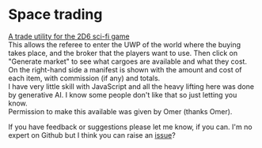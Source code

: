 # Space trading

[A trade utility for the 2D6 sci-fi game](https://eventvwr1108.github.io/cepheus/tradecombo.html)   
This allows the referee to enter the UWP of the world where the buying takes place, and the broker that the players want to use. Then click on "Generate market" to see what cargoes are available and what they cost. On the right-hand side a manifest is shown with the amount and cost of each item, with commission (if any) and totals.   
I have very little skill with JavaScript and all the heavy lifting here was done by generative AI. I know some people don't like that so just letting you know.   
Permission to make this available was given by Omer (thanks Omer).    

If you have feedback or suggestions please let me know, if you can. I'm no expert on Github but I think you can raise an [issue](https://github.com/Eventvwr1108/cepheus/issues)?
